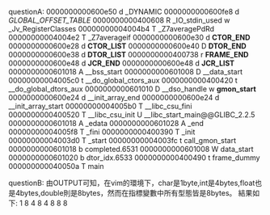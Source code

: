 questionA:
0000000000600e50 d _DYNAMIC
0000000000600fe8 d _GLOBAL_OFFSET_TABLE_
0000000000400608 R _IO_stdin_used
                 w _Jv_RegisterClasses
00000000004004b4 T _Z7averagePdRd
00000000004004e2 T _Z7averageif
0000000000600e30 d __CTOR_END__
0000000000600e28 d __CTOR_LIST__
0000000000600e40 D __DTOR_END__
0000000000600e38 d __DTOR_LIST__
0000000000400738 r __FRAME_END__
0000000000600e48 d __JCR_END__
0000000000600e48 d __JCR_LIST__
0000000000601018 A __bss_start
0000000000601008 D __data_start
00000000004005c0 t __do_global_ctors_aux
0000000000400420 t __do_global_dtors_aux
0000000000601010 D __dso_handle
                 w __gmon_start__
0000000000600e24 d __init_array_end
0000000000600e24 d __init_array_start
00000000004005b0 T __libc_csu_fini
0000000000400520 T __libc_csu_init
                 U __libc_start_main@@GLIBC_2.2.5
0000000000601018 A _edata
0000000000601028 A _end
00000000004005f8 T _fini
0000000000400390 T _init
00000000004003d0 T _start
00000000004003fc t call_gmon_start
0000000000601018 b completed.6531
0000000000601008 W data_start
0000000000601020 b dtor_idx.6533
0000000000400490 t frame_dummy
000000000040050a T main

questionB:
由OUTPUT可知，在vim的環境下，char是1byte,int是4bytes,float也是4bytes,double則是8bytes，然而在指標變數中所有型態皆是8bytes。
結果如下:
1 8
4 8
4 8
8 8
